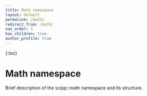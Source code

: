 ```yaml
---
title: Math namespace
layout: default
permalink: /math/
redirect_from: /math/
nav_order: 1
has_children: true
author_profile: true
---
```


{:toc}

# Math namespace
Brief description of the scipp::math namespace and its structure.